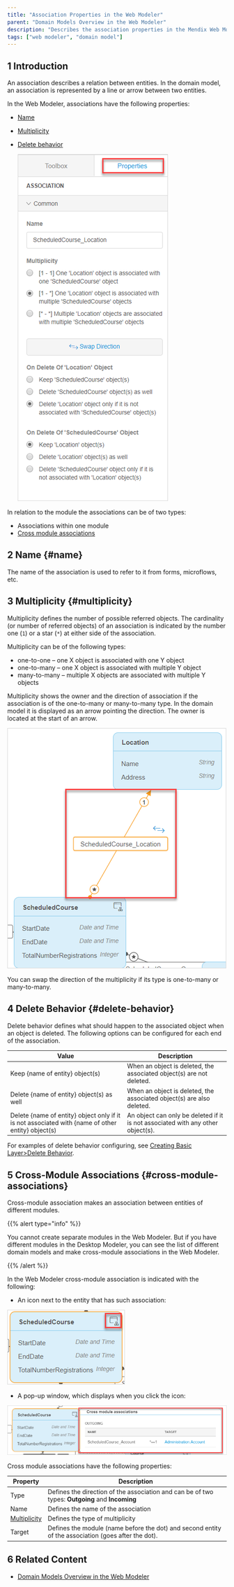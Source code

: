 ```yaml
---
title: "Association Properties in the Web Modeler"
parent: "Domain Models Overview in the Web Modeler"
description: "Describes the association properties in the Mendix Web Modeler."
tags: ["web modeler", "domain model"]
---
```


## 1 Introduction 

An association describes a relation between entities. In the domain model, an association is represented by a line or arrow between two entities.

In the Web Modeler, associations have the following properties:

* [Name](#name)

* [Multiplicity](#multiplicity)

* [Delete behavior](#delete-behavior)

  ![](attachments/domain-models-association-properties-wm/association-properties.png)

In relation to the module the associations can be of two types:

* Associations within one module
* [Cross module associations](#cross-module-associations)

## 2 Name {#name}

The name of the association is used to refer to it from forms, microflows, etc.

## 3 Multiplicity {#multiplicity}

Multiplicity  defines the number of possible referred objects. The cardinality (or number of referred objects) of an association is indicated by the number one (`1`) or a star (`*`) at either side of the association.

Multiplicity can be of the following types:

* one-to-one – one X object is associated with one Y object
* one-to-many – one X object is associated with multiple Y object
* many-to-many – multiple X objects are associated with multiple Y objects

Multiplicity shows the owner and the direction of association if the association is of the one-to-many or many-to-many type. In the domain model it is displayed as an arrow pointing the direction. The owner is located at the start of an arrow.

![](attachments/domain-models-association-properties-wm/association-domainmodel.png)

You can swap the direction of the multiplicity if its type is one-to-many or many-to-many. 

## 4 Delete Behavior {#delete-behavior}

Delete behavior defines what should happen to the associated object when an object is deleted. The following options can be configured for each end of the association. 

| Value                                                        | Description                                                  |
| ------------------------------------------------------------ | ------------------------------------------------------------ |
| Keep {name of entity} object(s)                              | When an object is deleted, the associated object(s) are not deleted. |
| Delete {name of entity} object(s) as well                    | When an object is deleted, the associated object(s) are also deleted. |
| Delete {name of entity} object only if it is not associated with {name of other entity} object(s) | An object can only be deleted if it is not associated with any other object(s). |

For examples of delete behavior configuring, see [Creating Basic Layer>Delete Behavior](../../howto/data-models/create-a-basic-data-layer#6-delete-behavior).


## 5 Cross-Module Associations {#cross-module-associations}

Cross-module association makes an association between entities of different modules.

{{% alert type="info" %}}

 You cannot create separate modules in the Web Modeler. But if you have different modules in the Desktop Modeler, you can see the list of different domain models and make cross-module associations in the Web Modeler. 

{{% /alert %}}

In the Web Modeler cross-module association is indicated with the following:

*  An icon next to the entity that has such association: 

  ![](attachments/domain-models-association-properties-wm/association-icon.png)

*  A pop-up window, which displays when you click the icon:

  ![](attachments/domain-models-association-properties-wm/association-pop-up.png)

Cross module associations have the following properties:

| Property                      | Description                                                  |
| ----------------------------- | ------------------------------------------------------------ |
| Type                          | Defines the direction of the association and can be of two types: **Outgoing** and **Incoming** |
| Name                          | Defines the name of the association                          |
| [Multiplicity](#multiplicity) | Defines the type of multiplicity                             |
| Target                        | Defines the module (name before the dot) and second entity of the association (goes after the dot). |

## 6 Related Content

* [Domain Models Overview in the Web Modeler](domain-models-wm)
